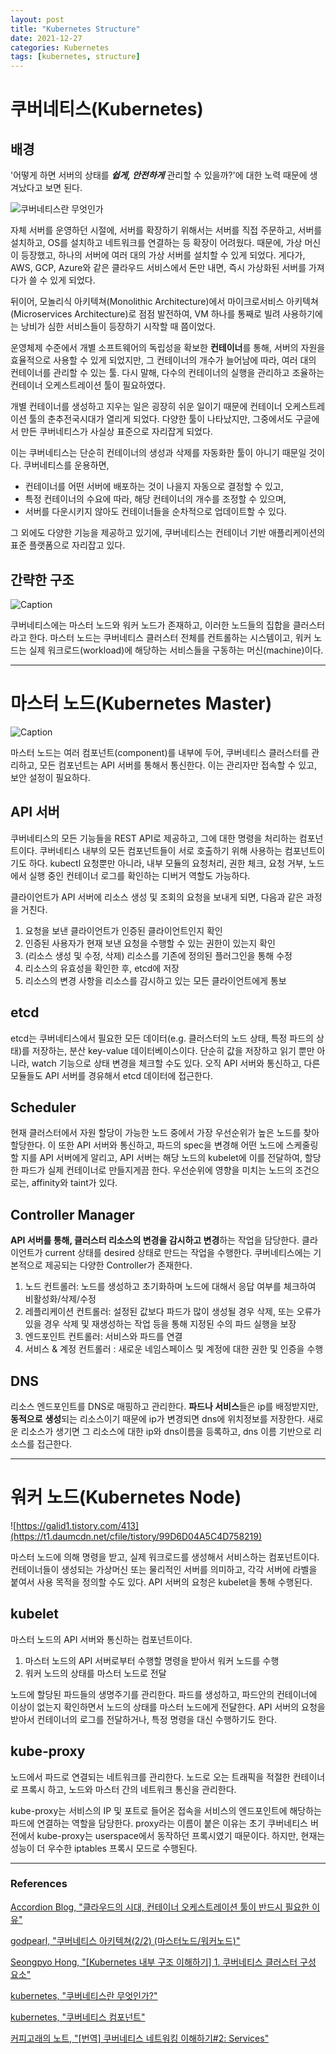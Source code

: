 ```yaml
---
layout: post
title: "Kubernetes Structure"
date: 2021-12-27
categories: Kubernetes
tags: [kubernetes, structure]
---
```


# **쿠버네티스(Kubernetes)**
## 배경

'어떻게 하면 서버의 상태를 ***쉽게, 안전하게*** 관리할 수 있을까?'에 대한 노력 때문에 생겨났다고 보면 된다.

![쿠버네티스란 무엇인가](https://d33wubrfki0l68.cloudfront.net/26a177ede4d7b032362289c6fccd448fc4a91174/eb693/images/docs/container_evolution.svg)

자체 서버를 운영하던 시절에, 서버를 확장하기 위해서는 서버를 직접 주문하고, 서버를 설치하고, OS를 설치하고 네트워크를 연결하는 등 확장이 어려웠다. 때문에, 가상 머신이 등장했고, 하나의 서버에 여러 대의 가상 서버를 설치할 수 있게 되었다. 게다가, AWS, GCP, Azure와 같은 클라우드 서비스에서 돈만 내면, 즉시 가상화된 서버를 가져다가 쓸 수 있게 되었다.

뒤이어, 모놀리식 아키텍쳐(Monolithic Architecture)에서 마이크로서비스 아키텍쳐(Microservices Architecture)로 점점 발전하여, VM 하나를 통째로 빌려 사용하기에는 낭비가 심한 서비스들이 등장하기 시작할 때 쯤이었다.

운영체제 수준에서 개별 소프트웨어의 독립성을 확보한 **컨테이너**를 통해, 서버의 자원을 효율적으로 사용할 수 있게 되었지만, 그 컨테이너의 개수가 늘어남에 따라, 여러 대의 컨테이너를 관리할 수 있는 툴. 다시 말해, 다수의 컨테이너의 실행을 관리하고 조율하는 컨테이너 오케스트레이션 툴이 필요하였다.

개별 컨테이너를 생성하고 지우는 일은 굉장히 쉬운 일이기 때문에 컨테이너 오케스트레이션 툴의 춘추전국시대가 열리게 되었다. 다양한 툴이 나타났지만, 그중에서도 구글에서 만든 쿠버네티스가 사실상 표준으로 자리잡게 되었다.

이는 쿠버네티스는 단순히 컨테이너의 생성과 삭제를 자동화한 툴이 아니기 때문일 것이다. 쿠버네티스를 운용하면,
- 컨테이너를 어떤 서버에 배포하는 것이 나을지 자동으로 결정할 수 있고,
- 특정 컨테이너의 수요에 따라, 해당 컨테이너의 개수를 조정할 수 있으며,
- 서버를 다운시키지 않아도 컨테이너들을 순차적으로 업데이트할 수 있다. 

그 외에도 다양한 기능을 제공하고 있기에, 쿠버네티스는 컨테이너 기반 애플리케이션의 표준 플랫폼으로 자리잡고 있다.

## 간략한 구조

![Caption](https://github.com/GroomPang/Research/blob/main/%EA%B7%B8%EB%A6%BC2.png?raw=true)

쿠버네티스에는 마스터 노드와 워커 노드가 존재하고, 이러한 노드들의 집합을 클러스터라고 한다. 마스터 노드는 쿠버네티스 클러스터 전체를 컨트롤하는 시스템이고, 워커 노드는 실제 워크로드(workload)에 해당하는 서비스들을 구동하는 머신(machine)이다.





---

# **마스터 노드(Kubernetes Master)**

![Caption](https://github.com/GroomPang/Research/blob/main/%EA%B7%B8%EB%A6%BC1.png?raw=true)

마스터 노드는 여러 컴포넌트(component)를 내부에 두어, 쿠버네티스 클러스터를 관리하고, 모든 컴포넌트는 API 서버를 통해서 통신한다. 이는 관리자만 접속할 수 있고, 보안 설정이 필요하다.

## API 서버

쿠버네티스의 모든 기능들을 REST API로 제공하고, 그에 대한 명령을 처리하는 컴포넌트이다. 쿠버네티스 내부의 모든 컴포넌트들이 서로 호출하기 위해 사용하는 컴포넌트이기도 하다. kubectl 요청뿐만 아니라, 내부 모듈의 요청처리, 권한 체크, 요청 거부, 노드에서 실행 중인 컨테이너 로그를 확인하는 디버거 역할도 가능하다.

클라이언트가 API 서버에 리소스 생성 및 조회의 요청을 보내게 되면, 다음과 같은 과정을 거친다.

1. 요청을 보낸 클라이언트가 인증된 클라이언트인지 확인
2. 인증된 사용자가 현재 보낸 요청을 수행할 수 있는 권한이 있는지 확인
3. (리소스 생성 및 수정, 삭제) 리소스를 기존에 정의된 플러그인을 통해 수정
4. 리소스의 유효성을 확인한 후, etcd에 저장
5. 리소스의 변경 사항을 리소스를 감시하고 있는 모든 클라이언트에게 통보

## etcd

etcd는 쿠버네티스에서 필요한 모든 데이터(e.g. 클러스터의 노드 상태, 특정 파드의 상태)를 저장하는, 분산 key-value 데이터베이스이다. 단순히 값을 저장하고 읽기 뿐만 아니라, watch 기능으로 상태 변경을 체크할 수도 있다. 오직 API 서버와 통신하고, 다른 모듈들도 API 서버를 경유해서 etcd 데이터에 접근한다.

## Scheduler

현재 클러스터에서 자원 할당이 가능한 노드 중에서 가장 우선순위가 높은 노드를 찾아 할당한다. 이 또한 API 서버와 통신하고, 파드의 spec을 변경해 어떤 노드에 스케줄링할 지를 API 서버에게 알리고, API 서버는 해당 노드의 kubelet에 이를 전달하여, 할당한 파드가 실제 컨테이너로 만들지게끔 한다. 우선순위에 영향을 미치는 노드의 조건으로는, affinity와 taint가 있다.

## Controller Manager

**API 서버를 통해, 클러스터 리소스의 변경을 감시하고 변경**하는 작업을 담당한다. 클라이언트가 current 상태를 desired 상태로 만드는 작업을 수행한다. 쿠버네티스에는 기본적으로 제공되는 다양한 Controller가 존재한다.

1. 노드 컨트롤러: 노드를 생성하고 초기화하며 노드에 대해서 응답 여부를 체크하여 비활성화/삭제/수정
2. 레플리케이션 컨트롤러: 설정된 값보다 파드가 많이 생성될 경우 삭제, 또는 오류가 있을 경우 삭제 및 재생성하는 작업 등을 통해 지정된 수의 파드 실행을 보장
3. 엔드포인트 컨트롤러: 서비스와 파드를 연결
4. 서비스 & 계정 컨트롤러 : 새로운 네임스페이스 및 계정에 대한 권한 및 인증을 수행

## DNS

리소스 엔드포인트를 DNS로 매핑하고 관리한다. **파드나 서비스**들은 ip를 배정받지만, **동적으로** **생성**되는 리소스이기 때문에 ip가 변경되면 dns에 위치정보를 저장한다. 새로운 리소스가 생기면 그 리소스에 대한 ip와 dns이름을 등록하고, dns 이름 기반으로 리소스를 접근한다.

---

# **워커 노드(Kubernetes Node)**

![https://galid1.tistory.com/413](https://t1.daumcdn.net/cfile/tistory/99D6D04A5C4D758219)

마스터 노드에 의해 명령을 받고, 실제 워크로드를 생성해서 서비스하는 컴포넌트이다. 컨테이너들이 생성되는 가상머신 또는 물리적인 서버를 의미하고, 각각 서버에 라벨을 붙여서 사용 목적을 정의할 수도 있다. API 서버의 요청은 kubelet을 통해 수행된다.

## kubelet

마스터 노드의 API 서버와 통신하는 컴포넌트이다.

1. 마스터 노드의 API 서버로부터 수행할 명령을 받아서 워커 노드를 수행
2. 워커 노드의 상태를 마스터 노드로 전달

노드에 할당된 파드들의 생명주기를 관리한다. 파드를 생성하고, 파드안의 컨테이너에 이상이 없는지 확인하면서 노드의 상태를 마스터 노드에게 전달한다. API 서버의 요청을 받아서 컨테이너의 로그를 전달하거나, 특정 명령을 대신 수행하기도 한다.

## kube-proxy

노드에서 파드로 연결되는 네트워크를 관리한다. 노드로 오는 트래픽을 적절한 컨테이너로 프록시 하고, 노드와 마스터 간의 네트워크 통신을 관리한다.

kube-proxy는 서비스의 IP 및 포트로 들어온 접속을 서비스의 엔드포인트에 해당하는 파드에 연결하는 역할을 담당한다. proxy라는 이름이 붙은 이유는 초기 쿠버네티스 버전에서 kube-proxy는 userspace에서 동작하던 프록시였기 때문이다. 하지만, 현재는 성능이 더 우수한 iptables 프록시 모드로 수행된다.

---

### References
[Accordion Blog, "클라우드의 시대, 컨테이너 오케스트레이션 툴이 반드시 필요한 이유"](https://accordions.co.kr/it_trend/14778/)

[godpearl, "쿠버네티스 아키텍쳐(2/2) (마스터노드/워커노드)"](https://pearlluck.tistory.com/136)

[Seongpyo Hong, "[Kubernetes 내부 구조 이해하기] 1. 쿠버네티스 클러스터 구성 요소"](https://sphong0417.tistory.com/53)

[kubernetes, "쿠버네티스란 무엇인가?"](https://kubernetes.io/ko/docs/concepts/overview/what-is-kubernetes/)

[kubernetes, "쿠버네티스 컴포넌트"](https://kubernetes.io/ko/docs/concepts/overview/components/)

[커피고래의 노트, "[번역] 쿠버네티스 네트워킹 이해하기#2: Services"](https://coffeewhale.com/k8s/network/2019/05/11/k8s-network-02/)